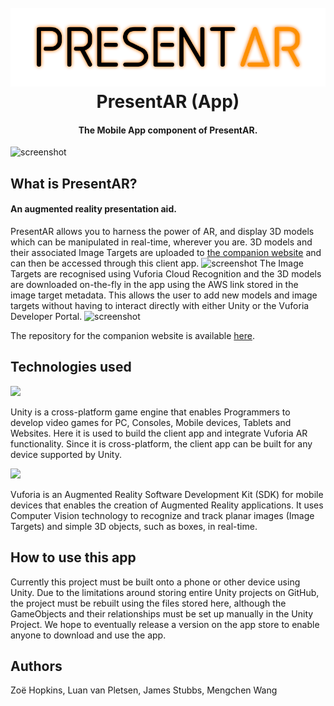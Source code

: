 <h1 align="center">
  <br>
  <img src="https://github.com/mengchenwang/presentAR/blob/master/app/assets/images/logo_black.png" alt="PresentAR" width="600">
  <br>
  PresentAR (App)
  <br>
</h1>

<h4 align="center">The Mobile App component of PresentAR.</h4>

![screenshot](app/assets/images/screenshot_home.png)

What is PresentAR?
----
#### An augmented reality presentation aid.   
PresentAR allows you to harness the power of AR, and display 3D models which can be manipulated in real-time, wherever you are. 3D models and their associated Image Targets are uploaded to [the companion website](https://presentar.herokuapp.com/) and can then be accessed through this client app.
![screenshot](app/assets/images/screenshot_models.png)
The Image Targets are recognised using Vuforia Cloud Recognition and the 3D models are downloaded on-the-fly in the app using the AWS link stored in the image target metadata. This allows the user to add new models and image targets without having to interact directly with either Unity or the Vuforia Developer Portal.
![screenshot](app/assets/images/chuck_ar.png)

The repository for the companion website is available [here](https://github.com/mengchenwang/presentAR).

Technologies used
----
<img src="https://unity3d.com/profiles/unity3d/themes/unity/images/company/brand/logos/primary/unity-master-black.svg" width="160">

Unity is a cross-platform game engine that enables Programmers to develop video games for PC, Consoles, Mobile devices, Tablets and Websites. Here it is used to build the client app and integrate Vuforia AR functionality. Since it is cross-platform, the client app can be built for any device supported by Unity.

<img src="https://www.vuforia.com/content/dam/vuforia/hompage/singles/Vuforia%20Logo%20OLx2a896.png" width="160">

Vuforia is an Augmented Reality Software Development Kit (SDK) for mobile devices that enables the creation of Augmented Reality applications. It uses Computer Vision technology to recognize and track planar images (Image Targets) and simple 3D objects, such as boxes, in real-time.

How to use this app  
----
Currently this project must be built onto a phone or other device using Unity. Due to the limitations around storing entire Unity projects on GitHub, the project must be rebuilt using the files stored here, although the GameObjects and their relationships must be set up manually in the Unity Project. We hope to eventually release a version on the app store to enable anyone to download and use the app.

Authors
----
Zoë Hopkins, Luan van Pletsen, James Stubbs, Mengchen Wang
